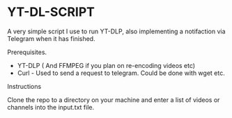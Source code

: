 # YT-DL-SCRIPT

A very simple script I use to run YT-DLP, also implementing a notifaction via Telegram when it has finished. 

Prerequisites.
- YT-DLP ( And FFMPEG if you plan on re-encoding videos etc)
- Curl - Used to send a request to telegram. Could be done with wget etc. 

Instructions

Clone the repo to a directory on your machine and enter a list of videos or channels into the input.txt file. 
